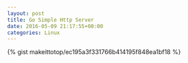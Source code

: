 ```yaml
---
layout: post                                                                                                              
title: Go Simple Http Server                                                                                                                       
date: 2016-05-09 21:17:55+00:00                                                                                                                        
categories: Linux                                                                                                                
---                                                                                                                              
```


{% gist makeittotop/ec195a3f331766b414195f848ea1bf18 %}                                                                                                           

